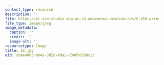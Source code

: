 ```yaml
---
content_type: resource
description: ''
file: https://ol-ocw-studio-app-qa.s3.amazonaws.com/courses/6-450-principles-of-digital-communications-i-fall-2006/c8ae486c884c8d28eda1030d98508c2c_22.jpg
file_type: image/jpeg
image_metadata:
  caption: ''
  credit: ''
  image-alt: ''
resourcetype: Image
title: 22.jpg
uid: c8ae486c-884c-8d28-eda1-030d98508c2c
---
```

